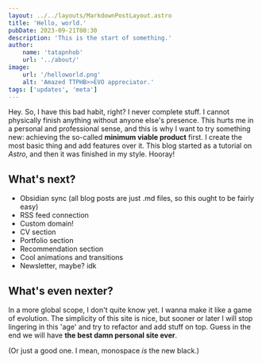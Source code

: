 ```yaml
---
layout: ../../layouts/MarkdownPostLayout.astro
title: 'Hello, world.'
pubDate: 2023-09-21T00:30
description: 'This is the start of something.'
author:
    name: 'tatapnhob'
    url: '../about/'
image:
    url: '/helloworld.png'
    alt: 'Amazed TTPHB>>EVO appreciator.'
tags: ['updates', 'meta']
---
```


Hey. So, I have this bad habit, right? I never complete stuff. I cannot physically finish anything without anyone else's presence. This hurts me in a personal and professional sense, and this is why I want to try something new: achieving the so-called **minimum viable product** first. I create the most basic thing and add features over it. This blog started as a tutorial on *Astro*, and then it was finished in my style. Hooray!

## What's next?

- Obsidian sync (all blog posts are just .md files, so this ought to be fairly easy)
- RSS feed connection
- Custom domain!
- CV section
- Portfolio section
- Recommendation section
- Cool animations and transitions
- Newsletter, maybe? idk

## What's even nexter?

In a more global scope, I don't quite know yet. I wanna make it like a game of evolution. The simplicity of this site is nice, but sooner or later I will stop lingering in this 'age' and try to refactor and add stuff on top. Guess in the end we will have **the best damn personal site ever**. 

(Or just a good one. I mean, monospace *is* the new black.)

